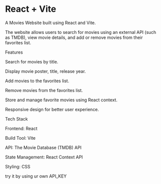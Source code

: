 # React + Vite

A Movies Website built using React and Vite.

The website allows users to search for movies using an external API (such as TMDB), view movie details, and add or remove movies from their favorites list.

Features

Search for movies by title.

Display movie poster, title, release year.

Add movies to the favorites list.

Remove movies from the favorites list.

Store and manage favorite movies using React context.

Responsive design for better user experience.

Tech Stack

Frontend: React

Build Tool: Vite

API: The Movie Database (TMDB) API

State Management: React Context API

Styling: CSS

try it by using ur own API_KEY
